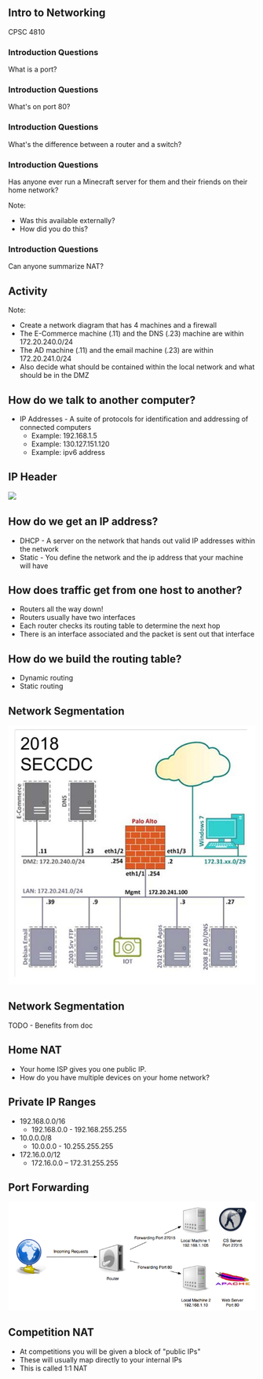 ## Intro to Networking

CPSC 4810



### Introduction Questions

What is a port?


### Introduction Questions

What's on port 80?


### Introduction Questions

What's the difference between a router and a switch?


### Introduction Questions

Has anyone ever run a Minecraft server for them and their friends on their home network?

Note:
* Was this available externally?
* How did you do this?


### Introduction Questions

Can anyone summarize NAT?


## Activity

Note:
* Create a network diagram that has 4 machines and a firewall
* The E-Commerce machine (.11) and the DNS (.23) machine are within 172.20.240.0/24
* The AD machine (.11) and the email machine (.23) are within 172.20.241.0/24
* Also decide what should be contained within the local network and what should be in the DMZ


## How do we talk to another computer?

* IP Addresses - A suite of protocols for identification and addressing of connected computers
  - Example: 192.168.1.5
  - Example: 130.127.151.120
  - Example: ipv6 address


## IP Header

![](ipheader.jpg)


## How do we get an IP address?

* DHCP - A server on the network that hands out valid IP addresses within the network
* Static - You define the network and the ip address that your machine will have



## How does traffic get from one host to another?

* Routers all the way down!
* Routers usually have two interfaces
* Each router checks its routing table to determine the next hop
* There is an interface associated and the packet is sent out that interface


## How do we build the routing table?

* Dynamic routing
* Static routing



## Network Segmentation

![](seccdcq.png)


## Network Segmentation

TODO - Benefits from doc


## Home NAT

* Your home ISP gives you one public IP.
* How do you have multiple devices on your home network?


## Private IP Ranges

* 192.168.0.0/16
  - 192.168.0.0 - 192.168.255.255
* 10.0.0.0/8
  - 10.0.0.0 - 10.255.255.255
* 172.16.0.0/12
  - 172.16.0.0 – 172.31.255.255


## Port Forwarding

![](port-forwarding.png)


## Competition NAT

* At competitions you will be given a block of "public IPs"
* These will usually map directly to your internal IPs
* This is called 1:1 NAT
